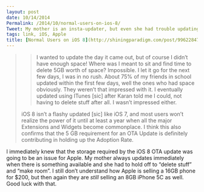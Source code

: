 ```yaml
---
layout: post
date: 10/14/2014
Permalink: /2014/10/normal-users-on-ios-8/
Tweet: My mother is an insta-updater, but even she had trouble updating due to lack of storage.
tags: link, iOS, Apple
title: [Normal Users on iOS 8](http://shiningparadigm.com/post/99622847912/normal-users-on-ios-8)
---
```


<blockquote>
<blockquote>
I wanted to update the day it came out, but of course I didn’t have enough space! Where was I meant to sit and find time to delete 5GB worth of space? Impossible. I let it go for the next few days, I was in no rush. About 75% of my friends in school updated within the first few days, well the ones who had space obviously. They weren’t that impressed with it. I eventually updated using ITunes [sic] after Karan told me I could, not having to delete stuff after all. I wasn’t impressed either.
</blockquote>

iOS 8 isn’t a flashy updated [sic] like iOS 7, and most users won’t realize the power of it until at least a year when all the major Extensions and Widgets become commonplace. I think this also confirms that the 5&#160;GB requirement for an OTA Update is definitely contributing in holding up the Adoption Rate.
</blockquote>

<p>I immediately knew that the storage required by the iOS 8 OTA update was going to be an issue for Apple. My mother always updates immediately when there is something available and she had to hold off to &#8220;delete stuff&#8221; and &#8220;make room&#8221;. I still don&#8217;t understand how Apple is selling a 16GB phone for $200, but then again they are <em>still</em> selling an 8GB iPhone 5C as well. Good luck with that.</p>